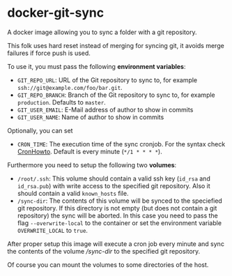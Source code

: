 # docker-git-sync
A docker image allowing you to sync a folder with a git repository.

This folk uses hard reset instead of merging for syncing git, it avoids merge failures if force push is used.

To use it, you must pass the following **environment variables**:

* `GIT_REPO_URL`: URL of the Git repository to sync to, for example `ssh://git@example.com/foo/bar.git`.
* `GIT_REPO_BRANCH`: Branch of the Git repository to sync to, for example `production`. Defaults to `master`.
* `GIT_USER_EMAIL`: E-Mail address of author to show in commits
* `GIT_USER_NAME`: Name of author to show in commits

Optionally, you can set
* `CRON_TIME`: The execution time of the sync cronjob. For the syntax check [CronHowto](https://help.ubuntu.com/community/CronHowto). Default is every minute (`*/1 * * * *`).

Furthermore you need to setup the following two **volumes**:

* `/root/.ssh`: This volume should contain a valid ssh key (`id_rsa` and `id_rsa.pub`) with write access to the specified git repository. Also it should contain a valid `known_hosts` file.
* `/sync-dir`: The contents of this volume will be synced to the speciefied git repository. If this directory is not empty (but does not contain a git repository) the sync will be aborted. In this case you need to pass the flag `--overwrite-local` to the container or set the environment variable `OVERWRITE_LOCAL` to `true`.

After proper setup this image will execute a cron job every minute and sync the contents of the volume */sync-dir* to the specified git repository.

Of course you can mount the volumes to some directories of the host.
